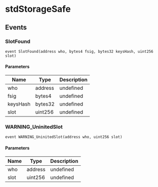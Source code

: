 # stdStorageSafe










## Events

### SlotFound

```solidity
event SlotFound(address who, bytes4 fsig, bytes32 keysHash, uint256 slot)
```





#### Parameters

| Name | Type | Description |
|---|---|---|
| who  | address | undefined |
| fsig  | bytes4 | undefined |
| keysHash  | bytes32 | undefined |
| slot  | uint256 | undefined |

### WARNING_UninitedSlot

```solidity
event WARNING_UninitedSlot(address who, uint256 slot)
```





#### Parameters

| Name | Type | Description |
|---|---|---|
| who  | address | undefined |
| slot  | uint256 | undefined |



